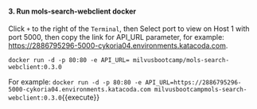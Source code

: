 #### 3. Run mols-search-webclient docker

Click `+` to the right of the `Terminal`, then Select port to view on Host 1 with port 5000, then copy the link for API_URL parameter, for example: https://2886795296-5000-cykoria04.environments.katacoda.com.

`docker run -d -p 80:80 -e API_URL= milvusbootcamp/mols-search-webclient:0.3.0`


For example:
`docker run -d -p 80:80 -e API_URL=https://2886795296-5000-cykoria04.environments.katacoda.com milvusbootcampmols-search-webclient:0.3.0`{{execute}}

